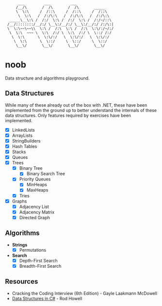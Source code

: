 ```
      ___         ___         ___
     /__/\       /  /\       /  /\       _____
     \  \:\     /  /::\     /  /::\     /  /::\
      \  \:\   /  /:/\:\   /  /:/\:\   /  /:/\:\
  _____\__\:\ /  /:/  \:\ /  /:/  \:\ /  /:/~/::\
 /__/::::::::/__/:/ \__\:/__/:/ \__\:/__/:/ /:/\:|
 \  \:\~~\~~\\  \:\ /  /:\  \:\ /  /:\  \:\/:/~/:/
  \  \:\  ~~~ \  \:\  /:/ \  \:\  /:/ \  \::/ /:/
   \  \:\      \  \:\/:/   \  \:\/:/   \  \:\/:/
    \  \:\      \  \::/     \  \::/     \  \::/
     \__\/       \__\/       \__\/       \__\/
```

# noob
Data structure and algorithms playground.

## Data Structures
While many of these already out of the box with .NET, these have been implemented from the ground up to better understand the internals of these data structures. Only features required by exercises have been implemented.
- [x] LinkedLists
- [x] ArrayLists
- [x] StringBuilders
- [x] Hash Tables
- [x] Stacks
- [x] Queues
- [x] Trees
  - [x] Binary Tree
    - [x] Binary Search Tree
  - [x] Priority Queues
    - [x] MinHeaps
    - [x] MaxHeaps
  - [x] Tries 
- [x] Graphs
  - [x] Adjacency List
  - [x] Adjacency Matrix
  - [x] Directed Graph

## Algorithms
- **Strings**
  - [x] Permutations
- **Search**
  - [x] Depth-First Search
  - [x] Breadth-First Search

## Resources
- Cracking the Coding Interview (6th Edition) - Gayle Laakmann McDowell
- [Data Structures in C#](https://cis300.cs.ksu.edu/) - Rod Howell